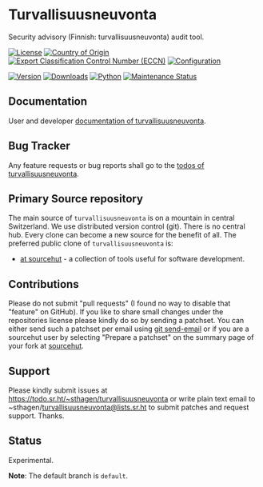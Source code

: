 # Turvallisuusneuvonta

Security advisory (Finnish: turvallisuusneuvonta) audit tool.

[![License](https://git.sr.ht/~sthagen/turvallisuusneuvonta/blob/default/docs/badges/license-spdx-mit.svg)](https://git.sr.ht/~sthagen/turvallisuusneuvonta/tree/default/item/LICENSE)
[![Country of Origin](https://git.sr.ht/~sthagen/turvallisuusneuvonta/blob/default/docs/badges/country-of-origin-name-switzerland-neutral.svg)](https://git.sr.ht/~sthagen/turvallisuusneuvonta/tree/default/item/COUNTRY-OF-ORIGIN)
[![Export Classification Control Number (ECCN)](https://git.sr.ht/~sthagen/turvallisuusneuvonta/blob/default/docs/badges/export-control-classification-number_eccn-ear99-neutral.svg)](https://git.sr.ht/~sthagen/turvallisuusneuvonta/tree/default/item/EXPORT-CONTROL-CLASSIFICATION-NUMBER)
[![Configuration](https://git.sr.ht/~sthagen/turvallisuusneuvonta/blob/default/docs/badges/configuration-sbom.svg)](https://git.sr.ht/~sthagen/turvallisuusneuvonta/tree/default/item/docs/third-party/README.md)

[![Version](https://git.sr.ht/~sthagen/turvallisuusneuvonta/blob/default/docs/badges/latest-release.svg)](https://pypi.python.org/pypi/turvallisuusneuvonta/)
[![Downloads](https://git.sr.ht/~sthagen/turvallisuusneuvonta/blob/default/docs/badges/downloads-per-month.svg)](https://pepy.tech/project/turvallisuusneuvonta)
[![Python](https://git.sr.ht/~sthagen/turvallisuusneuvonta/blob/default/docs/badges/python-versions.svg)](https://pypi.python.org/pypi/turvallisuusneuvonta/)
[![Maintenance Status](https://git.sr.ht/~sthagen/turvallisuusneuvonta/blob/default/docs/badges/commits-per-year.svg)](https://git.sr.ht/~sthagen/turvallisuusneuvonta/log)

## Documentation

User and developer [documentation of turvallisuusneuvonta](https://codes.dilettant.life/docs/turvallisuusneuvonta).

## Bug Tracker

Any feature requests or bug reports shall go to the [todos of turvallisuusneuvonta](https://todo.sr.ht/~sthagen/turvallisuusneuvonta).

## Primary Source repository

The main source of `turvallisuusneuvonta` is on a mountain in central Switzerland.
We use distributed version control (git).
There is no central hub.
Every clone can become a new source for the benefit of all.
The preferred public clone of `turvallisuusneuvonta` is:

* [at sourcehut](https://git.sr.ht/~sthagen/turvallisuusneuvonta) - a collection of tools useful for software development.

## Contributions

Please do not submit "pull requests" (I found no way to disable that "feature" on GitHub).
If you like to share small changes under the repositories license please kindly do so by sending a patchset.
You can either send such a patchset per email using [git send-email](https://git-send-email.io) or 
if you are a sourcehut user by selecting "Prepare a patchset" on the summary page of your fork at [sourcehut](https://git.sr.ht/).

## Support

Please kindly submit issues at https://todo.sr.ht/~sthagen/turvallisuusneuvonta or write plain text email to ~sthagen/turvallisuusneuvonta@lists.sr.ht to submit patches and request support. Thanks.

## Status

Experimental.

**Note**: The default branch is `default`.
